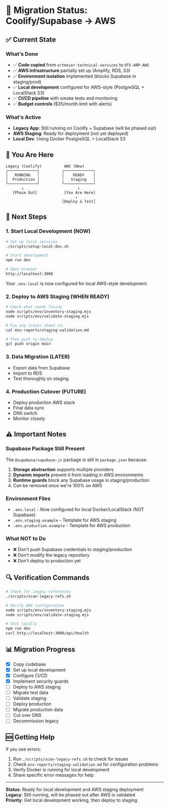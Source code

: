 # 🔄 Migration Status: Coolify/Supabase → AWS

## ✅ Current State

### What's Done
- ✅ **Code copied** from `ortmeier-technical-services` to `OTS-ARP-AWS`
- ✅ **AWS infrastructure** partially set up (Amplify, RDS, S3)
- ✅ **Environment isolation** implemented (blocks Supabase in staging/prod)
- ✅ **Local development** configured for AWS-style (PostgreSQL + LocalStack S3)
- ✅ **CI/CD pipeline** with smoke tests and monitoring
- ✅ **Budget controls** ($35/month limit with alerts)

### What's Active
- **Legacy App**: Still running on Coolify + Supabase (will be phased out)
- **AWS Staging**: Ready for deployment (not yet deployed)
- **Local Dev**: Using Docker PostgreSQL + LocalStack S3

## 📍 You Are Here

```
Legacy (Coolify)          AWS (New)
┌─────────────┐          ┌─────────────┐
│   RUNNING   │          │    READY    │
│  Production │          │   Staging   │
└─────────────┘          └─────────────┘
       ↓                        ↑
   [Phase Out]            [You Are Here]
                               ↓
                         [Deploy & Test]
```

## 🚀 Next Steps

### 1. Start Local Development (NOW)
```bash
# Set up local services
./scripts/setup-local-dev.sh

# Start development
npm run dev

# Open browser
http://localhost:3000
```

Your `.env.local` is now configured for local AWS-style development.

### 2. Deploy to AWS Staging (WHEN READY)
```bash
# Check what needs fixing
node scripts/env/inventory-staging.mjs
node scripts/env/validate-staging.mjs

# Fix any issues shown in:
cat env-reports/staging-validation.md

# Then push to deploy
git push origin main
```

### 3. Data Migration (LATER)
- Export data from Supabase
- Import to RDS
- Test thoroughly on staging

### 4. Production Cutover (FUTURE)
- Deploy production AWS stack
- Final data sync
- DNS switch
- Monitor closely

## ⚠️ Important Notes

### Supabase Package Still Present
The `@supabase/supabase-js` package is still in `package.json` because:
1. **Storage abstraction** supports multiple providers
2. **Dynamic imports** prevent it from loading in AWS environments
3. **Runtime guards** block any Supabase usage in staging/production
4. Can be removed once we're 100% on AWS

### Environment Files
- `.env.local` - Now configured for local Docker/LocalStack (NOT Supabase)
- `.env.staging.example` - Template for AWS staging
- `.env.production.example` - Template for AWS production

### What NOT to Do
- ❌ Don't push Supabase credentials to staging/production
- ❌ Don't modify the legacy repository
- ❌ Don't deploy to production yet

## 🔍 Verification Commands

```bash
# Check for legacy references
./scripts/scan-legacy-refs.sh

# Verify AWS configuration
node scripts/env/inventory-staging.mjs
node scripts/env/validate-staging.mjs

# Test locally
npm run dev
curl http://localhost:3000/api/health
```

## 📊 Migration Progress

- [x] Copy codebase
- [x] Set up local development
- [x] Configure CI/CD
- [x] Implement security guards
- [ ] Deploy to AWS staging
- [ ] Migrate test data
- [ ] Validate staging
- [ ] Deploy production
- [ ] Migrate production data
- [ ] Cut over DNS
- [ ] Decommission legacy

## 🆘 Getting Help

If you see errors:
1. Run `./scripts/scan-legacy-refs.sh` to check for issues
2. Check `env-reports/staging-validation.md` for configuration problems
3. Verify Docker is running for local development
4. Share specific error messages for help

---

**Status**: Ready for local development and AWS staging deployment  
**Legacy**: Still running, will be phased out after AWS is validated  
**Priority**: Get local development working, then deploy to staging